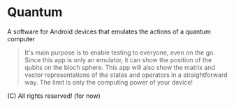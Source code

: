# Quantum
A software for Android devices that emulates the actions of a quantum computer

> It's main purpose is to enable testing to everyone, even on the go. 
> Since this app is only an emulator, it can show the position of the qubits on the bloch sphere.
> This app will also show the matrix and vector representations of the states and operators in a straightforward way.
> The limit is only the computing power of your device!

(C) All rights reserved! (for now)
